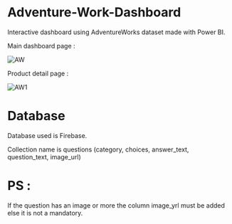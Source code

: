 # Adventure-Work-Dashboard
Interactive dashboard using AdventureWorks dataset made with Power BI.

Main dashboard page : 

![AW](https://user-images.githubusercontent.com/38596202/173182806-ee558062-c3dd-4e8b-97fa-73e12e032e5e.png)

Product detail page : 

![AW1](https://user-images.githubusercontent.com/38596202/173182808-8267a2ce-9501-4840-807d-762bb8142a58.png)

# Database
Database used is Firebase.

Collection name is questions (category, choices, answer_text, question_text, image_url)

# PS : 
If the question has an image or more the column image_yrl must be added else it is not a mandatory.
